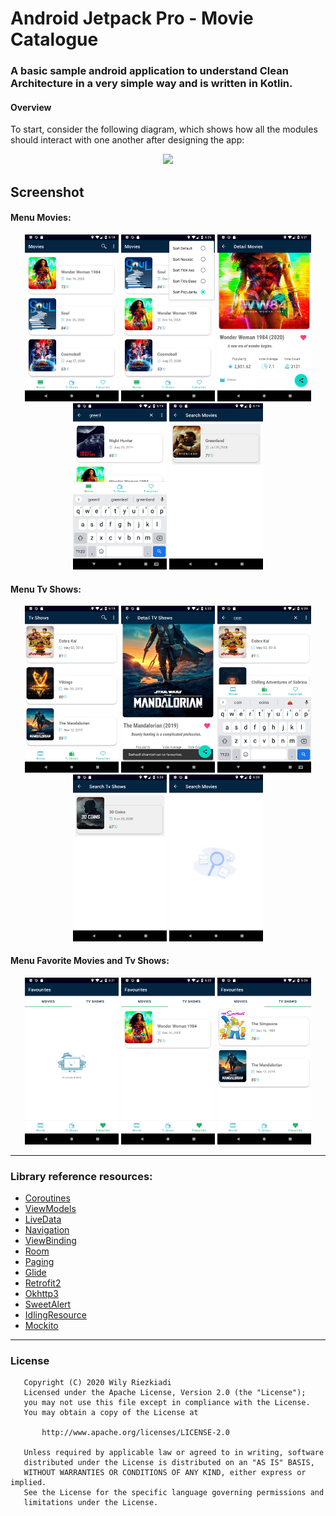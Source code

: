 Android Jetpack Pro - Movie Catalogue
===================================

### A basic sample android application to understand Clean Architecture in a very simple way and is written in Kotlin.
#### Overview
To start, consider the following diagram, which shows how all the modules should interact with one another after designing the app:
<p align="center">
  <img src="https://developer.android.com/topic/libraries/architecture/images/final-architecture.png" width="750">
</p>


## Screenshot

#### Menu Movies:
<p align="center">
  <img src="https://raw.githubusercontent.com/wily13/MoviesDbApp/master/screenshot/menu_movies.png" width="150">
  <img src="https://raw.githubusercontent.com/wily13/MoviesDbApp/master/screenshot/menu_sort.png" width="150">
  <img src="https://raw.githubusercontent.com/wily13/MoviesDbApp/master/screenshot/detail_movies_fav.png" width="150">
  <img src="https://raw.githubusercontent.com/wily13/MoviesDbApp/master/screenshot/menu_search_movies.png" width="150">
  <img src="https://raw.githubusercontent.com/wily13/MoviesDbApp/master/screenshot/result_search_movies.png" width="150">
</p>

#### Menu Tv Shows:
<p align="center">
  <img src="https://raw.githubusercontent.com/wily13/MoviesDbApp/master/screenshot/menu_tvshows.png" width="150">
  <img src="https://raw.githubusercontent.com/wily13/MoviesDbApp/master/screenshot/detail_tvshows_fav.png" width="150">
  <img src="https://raw.githubusercontent.com/wily13/MoviesDbApp/master/screenshot/menu_search_tvshows.png" width="150">  
  <img src="https://raw.githubusercontent.com/wily13/MoviesDbApp/master/screenshot/result_search_tv.png" width="150">
  <img src="https://raw.githubusercontent.com/wily13/MoviesDbApp/master/screenshot/serach_noresult.png" width="150">
</p>


#### Menu Favorite Movies and Tv Shows:
<p align="center">
  <img src="https://raw.githubusercontent.com/wily13/MoviesDbApp/master/screenshot/menu_favorite_nodata.png" width="150">
  <img src="https://raw.githubusercontent.com/wily13/MoviesDbApp/master/screenshot/menu_fav_movies.png" width="150">
  <img src="https://raw.githubusercontent.com/wily13/MoviesDbApp/master/screenshot/menu_fav_tv.png" width="150">
</p>

--------------------------------------------------------------------------------------------
### Library reference resources:

- [Coroutines](https://kotlinlang.org/docs/reference/coroutines-overview.html)
- [ViewModels](https://developer.android.com/topic/libraries/architecture/viewmodel)
- [LiveData](https://developer.android.com/topic/libraries/architecture/livedata)
- [Navigation](https://developer.android.com/topic/libraries/architecture/navigation/)
- [ViewBinding](https://developer.android.com/topic/libraries/view-binding)
- [Room](https://developer.android.com/topic/libraries/architecture/room)
- [Paging](https://developer.android.com/topic/libraries/architecture/paging/)
- [Glide](https://github.com/bumptech/glide)
- [Retrofit2](https://github.com/square/retrofit)
- [Okhttp3](https://github.com/square/okhttp/tree/master/okhttp-logging-interceptor)
- [SweetAlert](https://github.com/F0RIS/sweet-alert-dialog)
- [IdlingResource](https://developer.android.com/training/testing/espresso/idling-resource)
- [Mockito](https://github.com/mockito/mockito)

--------------------------------------------------------------------------------------------
### License
```
   Copyright (C) 2020 Wily Riezkiadi
   Licensed under the Apache License, Version 2.0 (the "License");
   you may not use this file except in compliance with the License.
   You may obtain a copy of the License at

       http://www.apache.org/licenses/LICENSE-2.0

   Unless required by applicable law or agreed to in writing, software
   distributed under the License is distributed on an "AS IS" BASIS,
   WITHOUT WARRANTIES OR CONDITIONS OF ANY KIND, either express or implied.
   See the License for the specific language governing permissions and
   limitations under the License.
```
